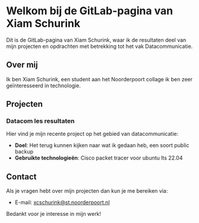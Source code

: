 # Welkom bij de GitLab-pagina van Xiam Schurink

Dit is de GitLab-pagina van Xiam Schurink, waar ik de resultaten deel van mijn projecten en opdrachten met betrekking tot het vak Datacommunicatie.

## Over mij

Ik ben Xiam Schurink, een student aan het Noorderpoort collage ik ben zeer geïnteresseerd in technologie. 

## Projecten
### Datacom les resultaten

Hier vind je mijn recente project op het gebied van datacommunicatie:

- **Doel**: Het terug kunnen kijken naar wat ik gedaan heb, een soort public backup
- **Gebruikte technologieën**: Cisco packet tracer voor ubuntu lts 22.04

## Contact

Als je vragen hebt over mijn projecten dan kun je me bereiken via:

- E-mail: [xcschurink@st.noorderpoort.nl](mailto:xcschurink@st.noorderpoort.nl)

Bedankt voor je interesse in mijn werk!

